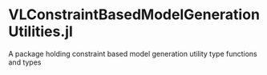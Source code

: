 # VLConstraintBasedModelGenerationUtilities.jl
A package holding constraint based model generation utility type functions and types
